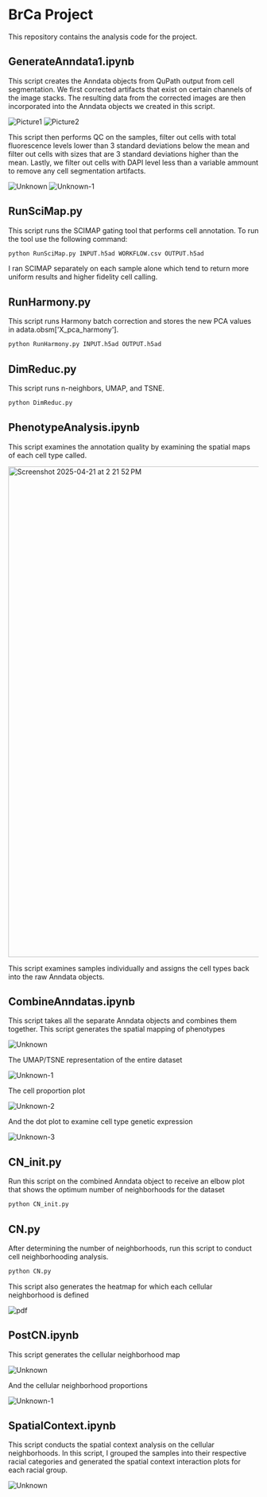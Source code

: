 # BrCa Project

This repository contains the analysis code for the project.

## GenerateAnndata1.ipynb

This script creates the Anndata objects from QuPath output from cell segmentation. We first corrected artifacts that exist on certain channels of the image stacks. The resulting data from the corrected images are then incorporated into the Anndata objects we created in this script.

![Picture1](https://github.com/user-attachments/assets/40a7273b-bc83-4dd2-9b8a-b636998794c8)
![Picture2](https://github.com/user-attachments/assets/e31f5ebb-419d-4d1b-ae85-f18bd79521c5)

This script then performs QC on the samples, filter out cells with total fluorescence levels lower than 3 standard deviations below the mean and filter out cells with sizes that are 3 standard deviations higher than the mean. Lastly, we filter out cells with DAPI level less than a variable ammount to remove any cell segmentation artifacts.

![Unknown](https://github.com/user-attachments/assets/fc743039-1890-4d15-a43a-953df531be50)
![Unknown-1](https://github.com/user-attachments/assets/99707bfc-cd2d-48ec-aae5-50d91e10aa05)

## RunSciMap.py

This script runs the SCIMAP gating tool that performs cell annotation. To run the tool use the following command:

```bash
python RunSciMap.py INPUT.h5ad WORKFLOW.csv OUTPUT.h5ad
```

I ran SCIMAP separately on each sample alone which tend to return more uniform results and higher fidelity cell calling.

## RunHarmony.py

This script runs Harmony batch correction and stores the new PCA values in adata.obsm['X_pca_harmony'].

```bash
python RunHarmony.py INPUT.h5ad OUTPUT.h5ad
```

## DimReduc.py

This script runs n-neighbors, UMAP, and TSNE.

```bash
python DimReduc.py 
```

## PhenotypeAnalysis.ipynb

This script examines the annotation quality by examining the spatial maps of each cell type called.

<img width="987" alt="Screenshot 2025-04-21 at 2 21 52 PM" src="https://github.com/user-attachments/assets/ae08227d-e44c-4453-a46e-587dc8473054" />

This script examines samples individually and assigns the cell types back into the raw Anndata objects.

## CombineAnndatas.ipynb

This script takes all the separate Anndata objects and combines them together. This script generates the spatial mapping of phenotypes

![Unknown](https://github.com/user-attachments/assets/0576c5f4-528b-4c93-841f-d464f1daf0f5)

The UMAP/TSNE representation of the entire dataset

![Unknown-1](https://github.com/user-attachments/assets/f96f03fc-12ea-4fb6-8a84-2c34d876703c)

The cell proportion plot

![Unknown-2](https://github.com/user-attachments/assets/63fa3856-13e6-4087-bdd4-55a22e696436)

And the dot plot to examine cell type genetic expression

![Unknown-3](https://github.com/user-attachments/assets/1a9f55ab-d129-45d2-990e-07f4981ae276)

## CN_init.py

Run this script on the combined Anndata object to receive an elbow plot that shows the optimum number of neighborhoods for the dataset

```bash
python CN_init.py 
```

## CN.py

After determining the number of neighborhoods, run this script to conduct cell neighborhooding analysis.

```bash
python CN.py 
```

This script also generates the heatmap for which each cellular neighborhood is defined

![pdf](https://github.com/user-attachments/assets/d9872b09-d687-4c01-a59a-d122d3f8a470)

## PostCN.ipynb

This script generates the cellular neighborhood map

![Unknown](https://github.com/user-attachments/assets/815bbdd7-5eb2-43ec-8227-e5cbae41a4a0)

And the cellular neighborhood proportions

![Unknown-1](https://github.com/user-attachments/assets/9339662b-c34d-4d87-a87c-5a0880ba97c3)

## SpatialContext.ipynb

This script conducts the spatial context analysis on the cellular neighborhoods. In this script, I grouped the samples into their respective racial categories and generated the spatial context interaction plots for each racial group.

![Unknown](https://github.com/user-attachments/assets/f1bd6ac8-d5f8-4d82-81e1-1266e819401e)










